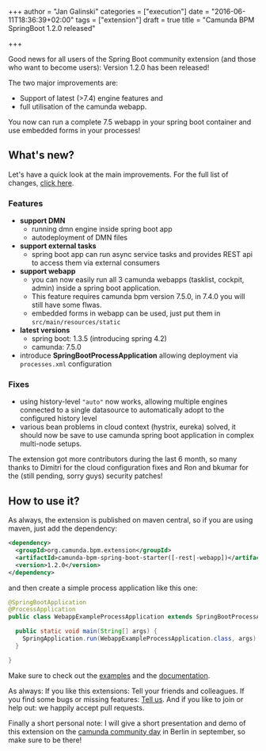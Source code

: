 +++
author = "Jan Galinski"
categories = ["execution"]
date = "2016-06-11T18:36:39+02:00"
tags = ["extension"]
draft = true
title = "Camunda BPM SpringBoot 1.2.0 released"

+++

Good news for all users of the Spring Boot community extension (and those who want to become users):
Version 1.2.0 has been released!

The two major improvements are: 

* Support of latest (>7.4) engine features and 
* full utilisation of the camunda webapp.

You now can run a complete 7.5 webapp in your spring boot container and use embedded forms in your processes!

<!--more-->

## What's new?

Let's have a quick look at the main improvements. For the full list of changes, [click here](https://github.com/camunda/camunda-bpm-spring-boot-starter/issues?utf8=%E2%9C%93&q=milestone%3A1.2+type%3Aissue).

### Features

* **support DMN**
  * running dmn engine inside spring boot app
  *  autodeployment of DMN files
* **support external tasks**
  * spring boot app can run async service tasks and provides REST api to access them via external consumers
* **support webapp**
  * you can now easily run all 3 camunda webapps (tasklist, cockpit, admin) inside a spring boot application. 
  * This feature requires camunda bpm version 7.5.0, in 7.4.0 you will still have some flwas.
  * embedded forms in webapp can be used, just put them in <br/> `src/main/resources/static`
* **latest versions**
  * spring boot: 1.3.5 (introducing spring 4.2)
  * camunda: 7.5.0
* introduce **SpringBootProcessApplication** allowing deployment via `processes.xml` configuration
  
### Fixes

* using history-level `"auto"` now works, allowing multiple engines connected to a single datasource to automatically adopt to the configured history level
* various bean problems in cloud context (hystrix, eureka) solved, it should now be save to use camunda spring boot application in complex multi-node setups.

The extension got more contributors during the last 6 month, so many thanks to Dimitri for the cloud configuration fixes and Ron and bkumar for the (still pending, sorry guys) security patches!
 
## How to use it?

As always, the extension is published on maven central, so if you are using maven, just add the dependency:

```xml
<dependency>
  <groupId>org.camunda.bpm.extension</groupId>
  <artifactId>camunda-bpm-spring-boot-starter([-rest|-webapp])</artifactId>
  <version>1.2.0</version>
</dependency>
```

and then create a simple process application like this one:

```java
@SpringBootApplication
@ProcessApplication
public class WebappExampleProcessApplication extends SpringBootProcessApplication {

  public static void main(String[] args) {
    SpringApplication.run(WebappExampleProcessApplication.class, args);
  }

}
```

Make sure to check out the [examples](https://github.com/camunda/camunda-bpm-spring-boot-starter/tree/master/examples) and the [documentation](http://camunda.github.io/camunda-bpm-spring-boot-starter/).

As always: If you like this extensions: Tell your friends and colleagues. If you find some bugs or missing features: [Tell us](https://github.com/camunda/camunda-bpm-spring-boot-starter/issues). 
And if you like to join or help out: we happily accept pull requests.

Finally a short personal note: I will give a short presentation and demo of this extension on the [camunda community day](https://network.camunda.org/meetings/72) in Berlin in september, so make sure to be there!